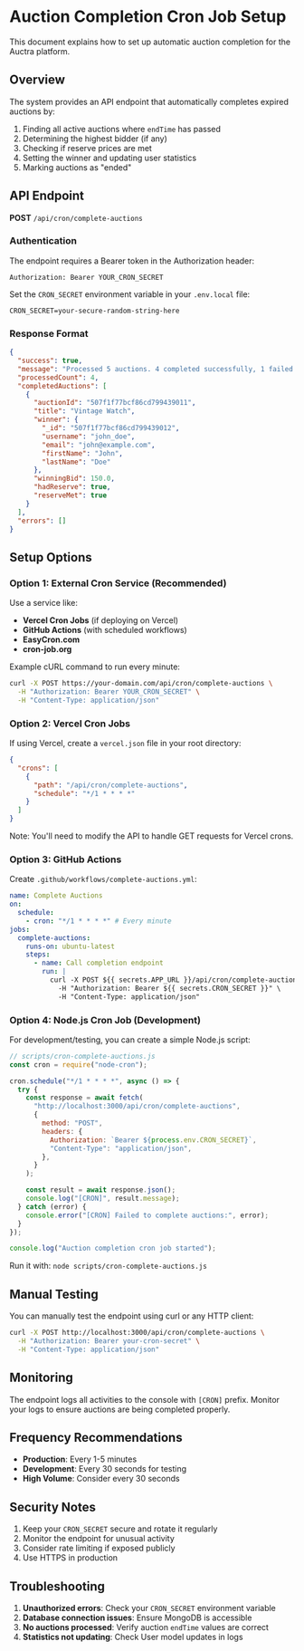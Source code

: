 # Auction Completion Cron Job Setup

This document explains how to set up automatic auction completion for the Auctra platform.

## Overview

The system provides an API endpoint that automatically completes expired auctions by:

1. Finding all active auctions where `endTime` has passed
2. Determining the highest bidder (if any)
3. Checking if reserve prices are met
4. Setting the winner and updating user statistics
5. Marking auctions as "ended"

## API Endpoint

**POST** `/api/cron/complete-auctions`

### Authentication

The endpoint requires a Bearer token in the Authorization header:

```
Authorization: Bearer YOUR_CRON_SECRET
```

Set the `CRON_SECRET` environment variable in your `.env.local` file:

```
CRON_SECRET=your-secure-random-string-here
```

### Response Format

```json
{
  "success": true,
  "message": "Processed 5 auctions. 4 completed successfully, 1 failed.",
  "processedCount": 4,
  "completedAuctions": [
    {
      "auctionId": "507f1f77bcf86cd799439011",
      "title": "Vintage Watch",
      "winner": {
        "_id": "507f1f77bcf86cd799439012",
        "username": "john_doe",
        "email": "john@example.com",
        "firstName": "John",
        "lastName": "Doe"
      },
      "winningBid": 150.0,
      "hadReserve": true,
      "reserveMet": true
    }
  ],
  "errors": []
}
```

## Setup Options

### Option 1: External Cron Service (Recommended)

Use a service like:

- **Vercel Cron Jobs** (if deploying on Vercel)
- **GitHub Actions** (with scheduled workflows)
- **EasyCron.com**
- **cron-job.org**

Example cURL command to run every minute:

```bash
curl -X POST https://your-domain.com/api/cron/complete-auctions \
  -H "Authorization: Bearer YOUR_CRON_SECRET" \
  -H "Content-Type: application/json"
```

### Option 2: Vercel Cron Jobs

If using Vercel, create a `vercel.json` file in your root directory:

```json
{
  "crons": [
    {
      "path": "/api/cron/complete-auctions",
      "schedule": "*/1 * * * *"
    }
  ]
}
```

Note: You'll need to modify the API to handle GET requests for Vercel crons.

### Option 3: GitHub Actions

Create `.github/workflows/complete-auctions.yml`:

```yaml
name: Complete Auctions
on:
  schedule:
    - cron: "*/1 * * * *" # Every minute
jobs:
  complete-auctions:
    runs-on: ubuntu-latest
    steps:
      - name: Call completion endpoint
        run: |
          curl -X POST ${{ secrets.APP_URL }}/api/cron/complete-auctions \
            -H "Authorization: Bearer ${{ secrets.CRON_SECRET }}" \
            -H "Content-Type: application/json"
```

### Option 4: Node.js Cron Job (Development)

For development/testing, you can create a simple Node.js script:

```javascript
// scripts/cron-complete-auctions.js
const cron = require("node-cron");

cron.schedule("*/1 * * * *", async () => {
  try {
    const response = await fetch(
      "http://localhost:3000/api/cron/complete-auctions",
      {
        method: "POST",
        headers: {
          Authorization: `Bearer ${process.env.CRON_SECRET}`,
          "Content-Type": "application/json",
        },
      }
    );

    const result = await response.json();
    console.log("[CRON]", result.message);
  } catch (error) {
    console.error("[CRON] Failed to complete auctions:", error);
  }
});

console.log("Auction completion cron job started");
```

Run it with: `node scripts/cron-complete-auctions.js`

## Manual Testing

You can manually test the endpoint using curl or any HTTP client:

```bash
curl -X POST http://localhost:3000/api/cron/complete-auctions \
  -H "Authorization: Bearer your-cron-secret" \
  -H "Content-Type: application/json"
```

## Monitoring

The endpoint logs all activities to the console with `[CRON]` prefix. Monitor your logs to ensure auctions are being completed properly.

## Frequency Recommendations

- **Production**: Every 1-5 minutes
- **Development**: Every 30 seconds for testing
- **High Volume**: Consider every 30 seconds

## Security Notes

1. Keep your `CRON_SECRET` secure and rotate it regularly
2. Monitor the endpoint for unusual activity
3. Consider rate limiting if exposed publicly
4. Use HTTPS in production

## Troubleshooting

1. **Unauthorized errors**: Check your `CRON_SECRET` environment variable
2. **Database connection issues**: Ensure MongoDB is accessible
3. **No auctions processed**: Verify auction `endTime` values are correct
4. **Statistics not updating**: Check User model updates in logs
